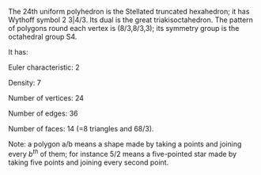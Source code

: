 The 24th uniform polyhedron is the Stellated truncated hexahedron; it
has Wythoff symbol 2 3|4/3. Its dual is the great triakisoctahedron. The
pattern of polygons round each vertex is (8/3,8/3,3); its symmetry group
is the octahedral group S4.

It has:

Euler characteristic: 2

Density: 7

Number of vertices: 24

Number of edges: 36

Number of faces: 14 (=8 triangles and 6<span>8/3</span>).

Note: a polygon a/b means a shape made by taking a points and joining
every $b^{th}$ of them; for instance 5/2 means a five-pointed star made
by taking five points and joining every second point.
